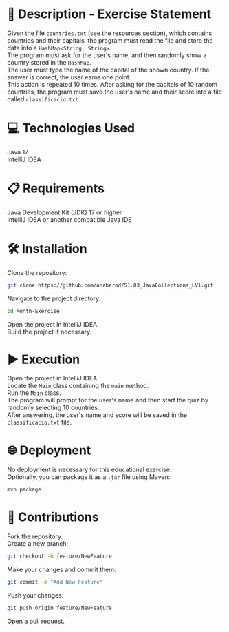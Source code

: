 # 📄 Description - Exercise Statement

Given the file `countries.txt` (see the resources section), which contains countries and their capitals, the program must read the file and store the data into a `HashMap<String, String>`.  
The program must ask for the user's name, and then randomly show a country stored in the `HashMap`.  
The user must type the name of the capital of the shown country. If the answer is correct, the user earns one point.  
This action is repeated 10 times. After asking for the capitals of 10 random countries, the program must save the user's name and their score into a file called `classificacio.txt`.

# 💻 Technologies Used

Java 17  
IntelliJ IDEA

# 📋 Requirements

Java Development Kit (JDK) 17 or higher  
IntelliJ IDEA or another compatible Java IDE

# 🛠️ Installation

Clone the repository:

```bash
git clone https://github.com/anaberod/S1.03_JavaCollections_LV1.git
```

Navigate to the project directory:

```bash
cd Month-Exercise
```

Open the project in IntelliJ IDEA.  
Build the project if necessary.

# ▶️ Execution

Open the project in IntelliJ IDEA.  
Locate the `Main` class containing the `main` method.  
Run the `Main` class.  
The program will prompt for the user's name and then start the quiz by randomly selecting 10 countries.  
After answering, the user's name and score will be saved in the `classificacio.txt` file.

# 🌐 Deployment

No deployment is necessary for this educational exercise.  
Optionally, you can package it as a `.jar` file using Maven:

```bash
mvn package
```

# 🤝 Contributions

Fork the repository.  
Create a new branch:

```bash
git checkout -b feature/NewFeature
```

Make your changes and commit them:

```bash
git commit -m "Add New Feature"
```

Push your changes:

```bash
git push origin feature/NewFeature
```

Open a pull request.
